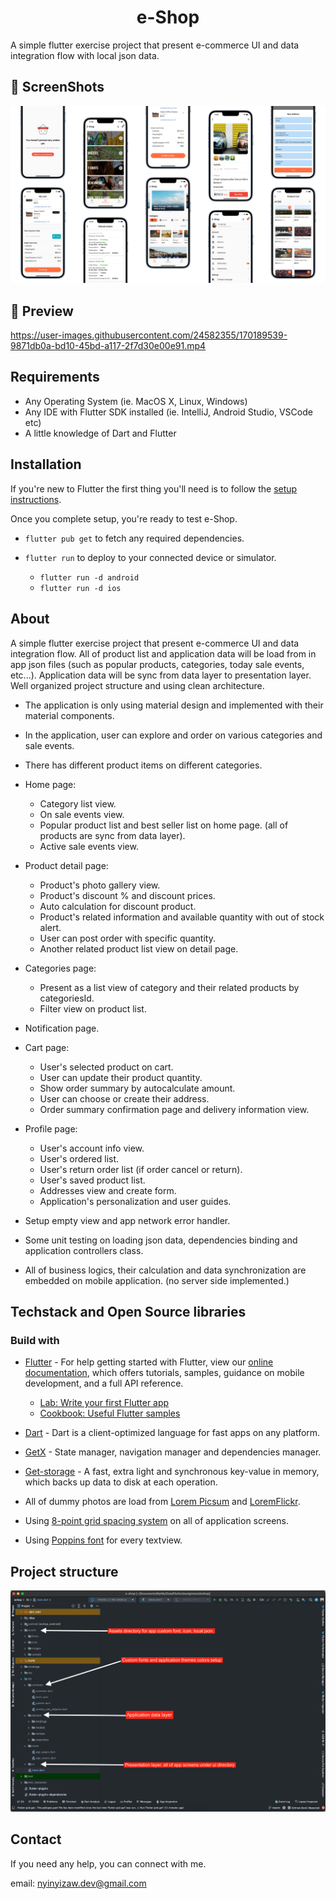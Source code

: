 <h1 align="center">e-Shop</h1>

A simple flutter exercise project that present e-commerce UI and data integration flow with local json data.


## 📸 ScreenShots
<p align="center">
<img src="/screens/e-shop.png" alt="Portrait Screen"/>
</p>


## 📸 Preview

<p align="center">

https://user-images.githubusercontent.com/24582355/170189539-9871db0a-bd10-45bd-a117-2f7d30e00e91.mp4

</p>




## Requirements
- Any Operating System (ie. MacOS X, Linux, Windows)
- Any IDE with Flutter SDK installed (ie. IntelliJ, Android Studio, VSCode etc)
- A little knowledge of Dart and Flutter



## Installation

If you're new to Flutter the first thing you'll need is to follow the [setup instructions](https://flutter.dev/docs/get-started/install).

Once you complete setup, you're ready to test e-Shop.

- `flutter pub get` to fetch any required dependencies.

- `flutter run` to deploy to your connected device or simulator.

  -  `flutter run -d android`
  -  `flutter run -d ios`




## About

A simple flutter exercise project that present e-commerce UI and data integration flow. All of product list and application data will be load from in app json files (such as popular products, categories, today sale events, etc...). Application data will be sync from data layer to presentation layer. Well organized project structure and using clean architecture. 


- The application is only using material design and implemented with their material components.

- In the application, user can explore and order on various categories and sale events.

- There has different product items on different categories. 

- Home page:
  - Category list view.
  - On sale events view.
  - Popular product list and best seller list on home page. (all of products are sync from data layer).
  - Active sale events view.

- Product detail page:
  - Product's photo gallery view.
  - Product's discount % and discount prices.
  - Auto calculation for discount product. 
  - Product's related information and available quantity with out of stock alert.
  - User can post order with specific quantity.
  - Another related product list view on detail page.

- Categories page:
  - Present as a list view of category and their related products by categoriesId.
  - Filter view on product list.

- Notification page.

- Cart page:
  - User's selected product on cart.
  - User can update their product quantity.
  - Show order summary by autocalculate amount.
  - User can choose or create their address. 
  - Order summary confirmation page and delivery information view.

- Profile page:
  - User's account info view.
  - User's ordered list.
  - User's return order list (if order cancel or return).
  - User's saved product list.
  - Addresses view and create form.
  - Application's personalization and user guides. 

- Setup empty view and app network error handler. 

- Some unit testing on loading json data, dependencies binding and application controllers class. 

- All of business logics, their calculation and data synchronization are embedded on mobile application. (no server side implemented.)

<!-- 
*Application tested video show* -->



## Techstack and Open Source libraries

### Build with 
- [Flutter](https://flutter.dev/) - For help getting started with Flutter, view our [online documentation](https://docs.flutter.dev/), which offers tutorials, samples, guidance on mobile development, and a full API reference.
  - [Lab: Write your first Flutter app](https://flutter.dev/docs/get-started/codelab)
  - [Cookbook: Useful Flutter samples](https://flutter.dev/docs/cookbook) 

- [Dart](https://dart.dev/) - Dart is a client-optimized language for fast apps on any platform.

- [GetX](https://pub.dev/packages/get) - State manager, navigation manager and dependencies manager.

- [Get-storage](https://pub.dev/packages/get_storage) - A fast, extra light and synchronous key-value in memory, which backs up data to disk at each operation.

- All of dummy photos are load from [Lorem Picsum](https://picsum.photos/) and [LoremFlickr](https://loremflickr.com/).

- Using [8-point grid spacing system](https://styleguide.pivotal.io/concepts/8-point-grid/) on all of application screens.

- Using [Poppins font](https://fonts.google.com/specimen/Poppins?query=popp) for every textview. 


## Project structure

![](/screens/projectstructure.png)



## Contact
If you need any help, you can connect with me.

email: nyinyizaw.dev@gmail.com

 
